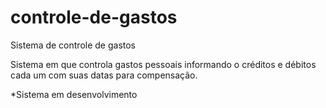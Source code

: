 # controle-de-gastos
Sistema de controle de gastos

Sistema em que controla gastos pessoais informando o créditos e débitos cada um com suas datas para compensação.

*Sistema em desenvolvimento
